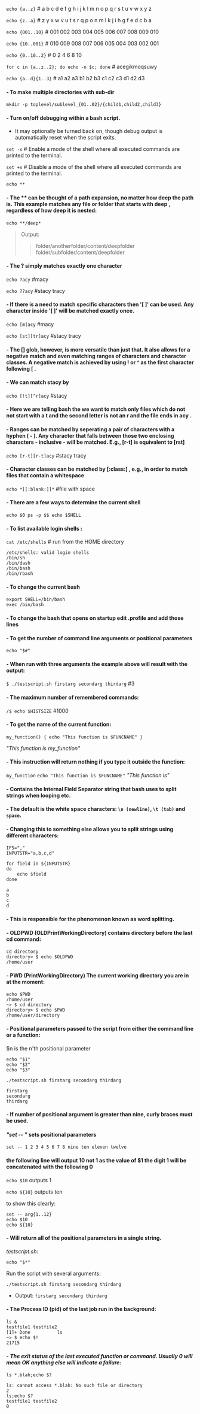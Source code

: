 `echo {a..z}` # a b c d e f g h i j k l m n o p q r s t u v w x y z

`echo {z..a}` # z y x w v u t s r q p o n m l k j i h g f e d c b a

`echo {001..10}` # 001 002 003 004 005 006 007 008 009 010

`echo {10..001}` # 010 009 008 007 006 005 004 003 002 001

`echo {0..10..2}` # 0 2 4 6 8 10

`for c in {a..z..2}; do echo -n $c; done` # acegikmoqsuwy

`echo {a..d}{1..3}` # a1 a2 a3 b1 b2 b3 c1 c2 c3 d1 d2 d3


#### - To make multiple directories with sub-dir
`mkdir -p toplevel/sublevel_{01..02}/{child1,child2,child3}`

#### - Turn on/off debugging within a bash script.
- It may optionally be turned back on, though debug output is automatically reset when the script exits.

`set -x` # Enable a mode of the shell where all executed commands are printed to the terminal.

`set +x` # Disable a mode of the shell where all executed commands are printed to the terminal.

`echo **`
#### - The ** can be thought of a path expansion, no matter how deep the path is. This example matches any file or folder that starts with deep , regardless of how deep it is nested:

`echo **/deep*`
> Output:
>> folder/anotherfolder/content/deepfolder folder/subfolder/content/deepfolder

#### - The ? simply matches exactly one character

`echo ?acy`
#macy

`echo ??acy`
#stacy tracy

#### - If there is a need to match specific characters then '[ ]' can be used. Any character inside '[ ]' will be matched exactly once.

`echo [m]acy`
#macy

`echo [st][tr]acy`
#stacy tracy

#### - The [] glob, however, is more versatile than just that. It also allows for a negative match and even matching ranges of characters and character classes. A negative match is achieved by using ! or ^ as the first character following [ .

#### - We can match stacy by
`echo [!t][^r]acy`
#stacy

#### - Here we are telling bash the we want to match only files which do not not start with a t and the second letter is not an r and the file ends in acy .

#### - Ranges can be matched by seperating a pair of characters with a hyphen ( - ). Any character that falls between those two enclosing characters - inclusive - will be matched. E.g., [r-t] is equivalent to [rst]
`echo [r-t][r-t]acy`
#stacy tracy

#### - Character classes can be matched by [:class:] , e.g., in order to match files that contain a whitespace

`echo *[[:blank:]]*`
#file with space

#### - There are a few ways to determine the current shell
`echo $0
ps -p $$
echo $SHELL`

#### - To list available login shells :

`cat /etc/shells` # run from the HOME directory

```console
/etc/shells: valid login shells
/bin/sh
/bin/dash
/bin/bash
/bin/rbash
```

#### - To change the current bash
```
export SHELL=/bin/bash
exec /bin/bash
```

#### - To change the bash that opens on startup edit .profile and add those lines

#### - To get the number of command line arguments or positional parameters
`echo "$#"`

#### - When run with three arguments the example above will result with the output:
`$ ./testscript.sh firstarg secondarg thirdarg` #3

#### - The maximum number of remembered commands:
`/$ echo $HISTSIZE`
#1000

#### - To get the name of the current function:
`my_function()
{
    echo "This function is $FUNCNAME"
}`

_"This function is my_function"_

#### - This instruction will return nothing if you type it outside the function:
`my_function`
`echo "This function is $FUNCNAME"`
_"This function is"_

#### - Contains the Internal Field Separator string that bash uses to split strings when looping etc.
#### - The default is the white space characters: `\n (newline)`, `\t (tab)` and `space`.
#### - Changing this to something else allows you to split strings using different characters:
```
IFS=","
INPUTSTR="a,b,c,d"

for field in ${INPUTSTR}
do
    echo $field
done
```

```
a
b
c
d
```
#### - This is responsible for the phenomenon known as word splitting.

#### - OLDPWD (OLDPrintWorkingDirectory) contains directory before the last cd command:

```
cd directory
directory> $ echo $OLDPWD
/home/user
```

#### - PWD (PrintWorkingDirectory) The current working directory you are in at the moment:

```
echo $PWD
/home/user
~> $ cd directory
directory> $ echo $PWD
/home/user/directory
```

#### - Positional parameters passed to the script from either the command line or a function:
$n is the n'th positional parameter
```
echo "$1"
echo "$2"
echo "$3"
```

`./testscript.sh firstarg secondarg thirdarg`
```
firstarg
secondarg
thirdarg
```

#### - If number of positional argument is greater than nine, curly braces must be used.

#### *"set -- "* sets positional parameters
`set -- 1 2 3 4 5 6 7 8 nine ten eleven twelve`
#### the following line will output 10 not 1 as the value of $1 the digit 1 will be concatenated with the following 0
`echo $10` outputs 1

`echo ${10}` outputs ten

to show this clearly:
```
set -- arg{1..12}
echo $10
echo ${10}
```

#### - Will return all of the positional parameters in a single string.
_testscript.sh:_

`echo "$*"`

Run the script with several arguments:
```
./testscript.sh firstarg secondarg thirdarg
```

- Output:
`firstarg secondarg thirdarg`

#### - The Process ID (pid) of the last job run in the background:
```
ls &
testfile1 testfile2
[1]+ Done          ls
~> $ echo $!
21715
```
#### - _The exit status of the last executed function or command. Usually 0 will mean OK anything else will indicate a failure:_

```
ls *.blah;echo $?

ls: cannot access *.blah: No such file or directory
2
ls;echo $?
testfile1 testfile2
0
```

